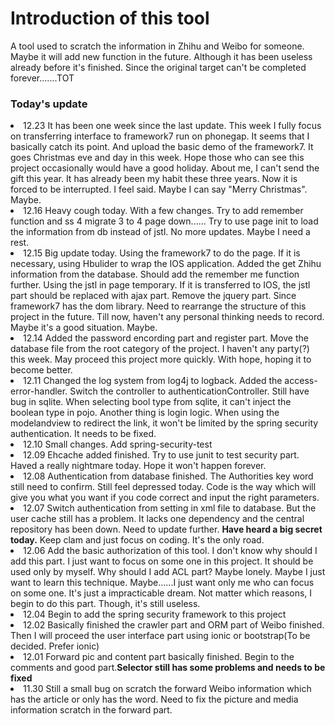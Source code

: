 <h1>Introduction of this tool</h1>
<div>
A tool used to scratch the information in Zhihu and Weibo for someone. Maybe it will add new function in the future. Although it has been useless already before it's finished. Since the original target can't be completed forever.......TOT
</div>
<h3>Today's update</h3>
<li>12.23 It has been one week since the last update. This week I fully focus on transferring interface to framework7 run on phonegap. It seems that I basically catch its point. And upload the basic demo of the framework7. It goes Christmas eve and day in this week. Hope those who can see this project occasionally would have a good holiday. About me, I can't send the gift this year. It has already been my habit these three years. Now it is forced to be interrupted. I feel said. Maybe I can say "Merry Christmas". Maybe.</li>
<li>12.16 Heavy cough today. With a few changes. Try to add remember function and ss 4 migrate 3 to 4 page down...... Try to use page init to load the information from db instead of jstl. No more updates. Maybe I need a rest.</li>
<li>12.15 Big update today. Using the framework7 to do the page. If it is necessary, using Hbulider to wrap the IOS application. Added the get Zhihu information from the database. Should add the remember me function further. Using the jstl in page temporary. If it is transferred to IOS, the jstl part should be replaced with ajax part. Remove the jquery part. Since framework7 has the dom library. Need to rearrange the structure of this project in the future. Till now, haven't any personal thinking needs to record. Maybe it's a good situation. Maybe.</li>
<li>12.14 Added the password encording part and register part. Move the database file from the root category of the project. I haven't any party(?) this week. May proceed this project more quickly. With hope, hoping it to become better.</li>
<li>12.11 Changed the log system from log4j to logback. Added the access-error-handler. Switch the controller to authenticationController. Still have bug in sqlite. When selecting bool type from sqlite, it can't inject the boolean type in pojo. Another thing is login logic. When using the modelandview to redirect the link, it won't be limited by the spring security authentication. It needs to be fixed.</li>
<li>12.10 Small changes. Add spring-security-test</li>
<li>12.09 Ehcache added finished. Try to use junit to test security part. Haved a really nightmare today. Hope it won't happen forever.</li>
<li>12.08 Authentication from database finished. The Authorities key word still need to confirm. Still feel depressed today. Code is the way which will give you what you want if you code correct and input the right parameters.</li>
<li>12.07 Switch authentication from setting in xml file to database. But the user cache still has a problem. It lacks one dependency and the central repository has been down. Need to update further.  <b>Have heard a big secret today.</b> Keep clam and just focus on coding. It's the only road.</li>
<li>12.06 Add the basic authorization of this tool. I don't know why should I add this part. I just want to focus on some one in this project. It should be used only by myself. Why should I add ACL part? Maybe lonely. Maybe I just want to learn this technique. Maybe......I just want only me who can focus on some one. It's just a impracticable dream. Not matter which reasons, I begin to do this part. Though, it's still useless. 
<li>12.04 Begin to add the spring security framework to this project</li>
<li>12.02 Basically finished the crawler part and ORM part of Weibo finished. Then I will proceed the user interface part using ionic or bootstrap(To be decided. Prefer ionic)</li>
<li>12.01 Forward pic and content part basically finished. Begin to the comments and good part.<b>Selector still has some problems and needs to be fixed</b></li>
<li>11.30 Still a small bug on scratch the forward Weibo information which has the article or only has the word. Need to fix the picture and media information scratch in the forward part.</li>
